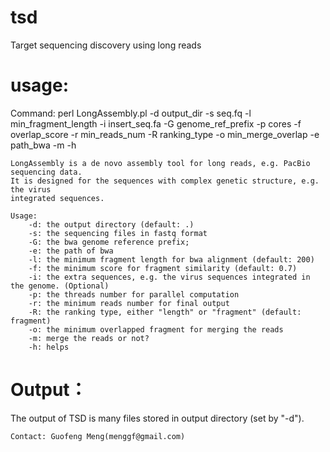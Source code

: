 # tsd
Target sequencing discovery using long reads
# usage:

 Command: perl LongAssembly.pl -d output_dir -s seq.fq -l min_fragment_length
                  -i insert_seq.fa -G genome_ref_prefix -p cores -f overlap_score
                  -r min_reads_num -R ranking_type -o min_merge_overlap -e path_bwa
                  -m -h
				  
    LongAssembly is a de novo assembly tool for long reads, e.g. PacBio sequencing data.
    It is designed for the sequences with complex genetic structure, e.g. the virus 
    integrated sequences.
	
    Usage:
        -d: the output directory (default: .)
        -s: the sequencing files in fastq format
        -G: the bwa genome reference prefix;
        -e: the path of bwa
        -l: the minimum fragment length for bwa alignment (default: 200)
        -f: the minimum score for fragment similarity (default: 0.7)
        -i: the extra sequences, e.g. the virus sequences integrated in the genome. (Optional)
        -p: the threads number for parallel computation
        -r: the minimum reads number for final output
        -R: the ranking type, either "length" or "fragment" (default: fragment)
        -o: the minimum overlapped fragment for merging the reads
        -m: merge the reads or not?
        -h: helps
	
# Output：
The output of TSD is many files stored in output directory (set by "-d"). 
	
    Contact: Guofeng Meng(menggf@gmail.com)
